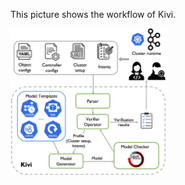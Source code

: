 This picture shows the workflow of Kivi.

<img src="figures/sys_arch.png" width="50%" height = "50%">